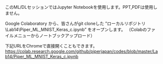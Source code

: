このML/DLセッションではJupyter Notebookを使用します。PPT,PDFは使用しません。

Google Colaboratory から、皆さんがgit cloneした ”ローカルリポジトリ\Lab14\Piper_ML_MNIST_Keras_c.ipynb” をオープンします。
（Colabのファイルメニューからノートブックアップロード）

下記URLをChromeで直接開くこともできます。
https://colab.research.google.com/github/piperjapan/codes/blob/master/Lab14/Piper_ML_MNIST_Keras_c.ipynb
